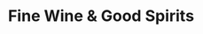 ---
title: "Fine Wine & Good Spirits"
url: /allentown/fine-wine-and-good-spirits-tilghman-street/
shop: alcohol
---